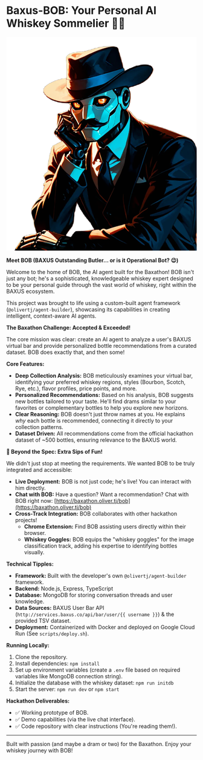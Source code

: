 # Baxus-BOB: Your Personal AI Whiskey Sommelier 🥃🤖

[![BOB Avatar](https://raw.githubusercontent.com/LoreviQ/Baxus-Honey-Barrel/main/assets/bob.png)](https://baxathon.oliver.tj/bob)

**Meet BOB (BAXUS Outstanding Butler... or is it Operational Bot? 😉)**

Welcome to the home of BOB, the AI agent built for the Baxathon! BOB isn't just any bot; he's a sophisticated, knowledgeable whiskey expert designed to be your personal guide through the vast world of whiskey, right within the BAXUS ecosystem.

This project was brought to life using a custom-built agent framework (`@olivertj/agent-builder`), showcasing its capabilities in creating intelligent, context-aware AI agents.

**The Baxathon Challenge: Accepted & Exceeded!**

The core mission was clear: create an AI agent to analyze a user's BAXUS virtual bar and provide personalized bottle recommendations from a curated dataset. BOB does exactly that, and then some!

**Core Features:**

- **Deep Collection Analysis:** BOB meticulously examines your virtual bar, identifying your preferred whiskey regions, styles (Bourbon, Scotch, Rye, etc.), flavor profiles, price points, and more.
- **Personalized Recommendations:** Based on his analysis, BOB suggests new bottles tailored to your taste. He'll find drams similar to your favorites or complementary bottles to help you explore new horizons.
- **Clear Reasoning:** BOB doesn't just throw names at you. He explains _why_ each bottle is recommended, connecting it directly to your collection patterns.
- **Dataset Driven:** All recommendations come from the official hackathon dataset of ~500 bottles, ensuring relevance to the BAXUS world.

**🚀 Beyond the Spec: Extra Sips of Fun!**

We didn't just stop at meeting the requirements. We wanted BOB to be truly integrated and accessible:

- **Live Deployment:** BOB is not just code; he's live! You can interact with him directly.
- **Chat with BOB:** Have a question? Want a recommendation? Chat with BOB right now: [https://baxathon.oliver.tj/bob](https://baxathon.oliver.tj/bob)
- **Cross-Track Integration:** BOB collaborates with other hackathon projects!
  - **Chrome Extension:** Find BOB assisting users directly within their browser.
  - **Whiskey Goggles:** BOB equips the "whiskey goggles" for the image classification track, adding his expertise to identifying bottles visually.

**Technical Tipples:**

- **Framework:** Built with the developer's own `@olivertj/agent-builder` framework.
- **Backend:** Node.js, Express, TypeScript
- **Database:** MongoDB for storing conversation threads and user knowledge.
- **Data Sources:** BAXUS User Bar API (`http://services.baxus.co/api/bar/user/{{ username }}`) & the provided TSV dataset.
- **Deployment:** Containerized with Docker and deployed on Google Cloud Run (See `scripts/deploy.sh`).

**Running Locally:**

1.  Clone the repository.
2.  Install dependencies: `npm install`
3.  Set up environment variables (create a `.env` file based on required variables like MongoDB connection string).
4.  Initialize the database with the whiskey dataset: `npm run initdb`
5.  Start the server: `npm run dev` or `npm start`

**Hackathon Deliverables:**

- ✅ Working prototype of BOB.
- ✅ Demo capabilities (via the live chat interface).
- ✅ Code repository with clear instructions (You're reading them!).

---

Built with passion (and maybe a dram or two) for the Baxathon. Enjoy your whiskey journey with BOB!
